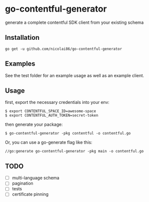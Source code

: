# go-contentful-generator

generate a complete contentful SDK client from your existing schema

## Installation

```
go get -u github.com/nicolai86/go-contentful-generator
```

## Examples

See the test folder for an example usage as well as an example client.

## Usage

first, export the necessary credentials into your env:

```
$ export CONTENTFUL_SPACE_ID=awesome-space
$ export CONTENTFUL_AUTH_TOKEN=secret-token
```

then generate your package: 

```
$ go-contentful-generator -pkg contentful -o contentful.go
```

Or, you can use a go-generate flag like this:

```
//go:generate go-contentful-generator -pkg main -o contentful.go
```

## TODO

- [ ] multi-language schema
- [ ] pagination
- [ ] tests
- [ ] certificate pinning
